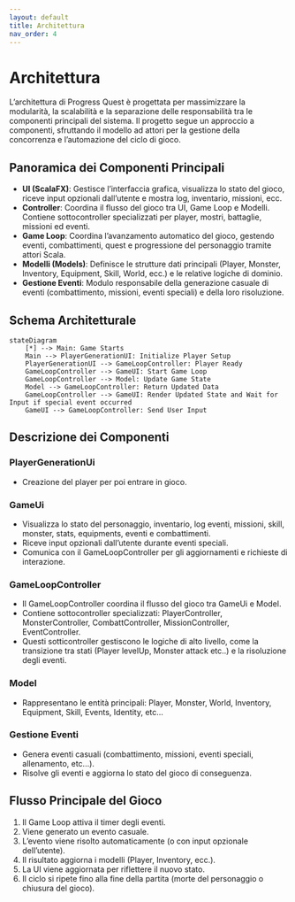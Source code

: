 ```yaml
---
layout: default
title: Architettura
nav_order: 4
---
```


# Architettura

L’architettura di Progress Quest è progettata per massimizzare la modularità, la scalabilità e la separazione delle responsabilità tra le componenti principali del sistema. Il progetto segue un approccio a componenti, sfruttando il modello ad attori per la gestione della concorrenza e l’automazione del ciclo di gioco.

## **Panoramica dei Componenti Principali**

- **UI (ScalaFX)**: Gestisce l’interfaccia grafica, visualizza lo stato del gioco, riceve input opzionali dall’utente e mostra log, inventario, missioni, ecc.
- **Controller**: Coordina il flusso del gioco tra UI, Game Loop e Modelli. Contiene sottocontroller specializzati per player, mostri, battaglie, missioni ed eventi.
- **Game Loop**: Coordina l’avanzamento automatico del gioco, gestendo eventi, combattimenti, quest e progressione del personaggio tramite attori Scala.
- **Modelli (Models)**: Definisce le strutture dati principali (Player, Monster, Inventory, Equipment, Skill, World, ecc.) e le relative logiche di dominio.
- **Gestione Eventi**: Modulo responsabile della generazione casuale di eventi (combattimento, missioni, eventi speciali) e della loro risoluzione.

## **Schema Architetturale**

```mermaid
stateDiagram
    [*] --> Main: Game Starts
    Main --> PlayerGenerationUI: Initialize Player Setup
    PlayerGenerationUI --> GameLoopController: Player Ready
    GameLoopController --> GameUI: Start Game Loop
    GameLoopController --> Model: Update Game State
    Model --> GameLoopController: Return Updated Data
    GameLoopController --> GameUI: Render Updated State and Wait for Input if special event occurred
    GameUI --> GameLoopController: Send User Input

```

## **Descrizione dei Componenti**

### PlayerGenerationUi
- Creazione del player per poi entrare in gioco.

### GameUi

- Visualizza lo stato del personaggio, inventario, log eventi, missioni, skill, monster, stats, equipments, eventi e combattimenti.
- Riceve input opzionali dall’utente durante eventi speciali.
- Comunica con il GameLoopController per gli aggiornamenti e richieste di interazione.

### GameLoopController

- Il GameLoopController coordina il flusso del gioco tra GameUi e Model.
- Contiene sottocontroller specializzati: PlayerController, MonsterController, CombattController, MissionController, EventController.
- Questi sotticontroller gestiscono le logiche di alto livello, come la transizione tra stati (Player levelUp, Monster attack etc..) e la risoluzione degli eventi.


### Model

- Rappresentano le entità principali: Player, Monster, World, Inventory, Equipment, Skill, Events, Identity, etc...


### Gestione Eventi

- Genera eventi casuali (combattimento, missioni, eventi speciali, allenamento, etc...).
- Risolve gli eventi e aggiorna lo stato del gioco di conseguenza.

## **Flusso Principale del Gioco**

1. Il Game Loop attiva il timer degli eventi.
2. Viene generato un evento casuale.
3. L’evento viene risolto automaticamente (o con input opzionale dell’utente).
4. Il risultato aggiorna i modelli (Player, Inventory, ecc.).
5. La UI viene aggiornata per riflettere il nuovo stato.
6. Il ciclo si ripete fino alla fine della partita (morte del personaggio o chiusura del gioco).
